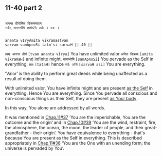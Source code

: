 ## 11-40 part 2


```shloka-sa

अनन्त वीर्यामित विक्रमस्त्वम्
सर्वम् समाप्नोषि ततोऽसि सर्वः ॥ ४० ॥

```
```shloka-sa-hk

ananta vIryAmita vikramastvam
sarvam samApnoSi tato'si sarvaH || 40 ||

```
`त्वम् अनन्त वीर्य` `[tvam ananta vIrya]` You have unlimited valor `अमित विक्रमः` `[amita vikramaH]` and infinite might. `समाप्नोषि` `[samApnoSi]` You pervade as the Self in everything, `ततः` `[tataH]` hence `सर्वः असि` `[sarvaH asi]` You are everything.

‘Valor’ is the ability to perform great deeds while being unaffected as a result of doing them. 

With unlimited valor, You have infinite might and are present 
[as the Self](universe_as_his_body)
 in everything. Hence You are everything. Since You pervade all conscious and non-conscious things as their Self, they are present 
[as Your body](universe_as_his_body)
. 

In this way, You alone are addressed by all words. 

It was mentioned in 
[Chap.11#37](_37_part_2)
 ‘You are the imperishable, You are the outcome and the origin’ and in 
[Chap.10#39](_39_part_1)
 ‘You are the wind, restraint, fire, the atmosphere, the ocean, the moon, the leader of people, and their great-grandfather - their origin’. You have equivalence to everything - that's because You are present as the Self in everything. This is described appropriately in 
[Chap.11#38](_38_part_2)
 ‘You are the One with an unending form; the universe is pervaded by You’.



